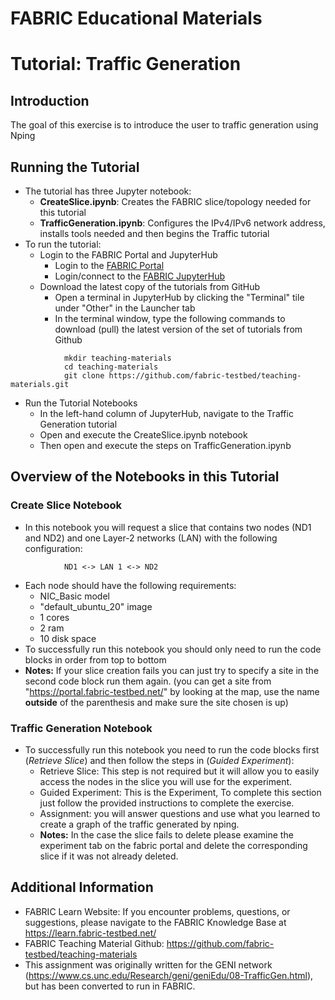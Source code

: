 # FABRIC Educational Materials
# Tutorial: Traffic Generation
## Introduction
The goal of this exercise is to introduce the user to traffic generation using Nping
## Running the Tutorial
- The tutorial has three Jupyter notebook:
    - **CreateSlice.ipynb**: Creates the FABRIC slice/topology needed for this tutorial
    - **TrafficGeneration.ipynb**: Configures the IPv4/IPv6 network address, installs tools needed and then begins the Traffic tutorial
- To run the tutorial:
   - Login to the FABRIC Portal and JupyterHub
    	- Login to the [FABRIC Portal](https://portal.fabric-testbed.net/)
    	- Login/connect to the [FABRIC JupyterHub](https://learn.fabric-testbed.net/knowledge-base/creating-your-first-experiment-in-jupyter-hub/)
   - Download the latest copy of the tutorials from GitHub
    	- Open a terminal in JupyterHub by clicking the "Terminal" tile under "Other" in the Launcher tab
    	- In the terminal window, type the following commands to download (pull) the latest version of the set of tutorials from Github
```
        	mkdir teaching-materials
        	cd teaching-materials
        	git clone https://github.com/fabric-testbed/teaching-materials.git
```

   - Run the Tutorial Notebooks
    	- In the left-hand column of JupyterHub, navigate to the Traffic Generation tutorial
    	- Open and execute the CreateSlice.ipynb notebook
        - Then open and execute the steps on TrafficGeneration.ipynb
## Overview of the Notebooks in this Tutorial

### Create Slice Notebook
- In this notebook you will request a slice that contains two nodes (ND1 and ND2) and one Layer-2 networks (LAN) with the following configuration:
```
        	ND1 <-> LAN 1 <-> ND2
```
- Each node should have the following requirements:
	- NIC_Basic model
	- "default_ubuntu_20" image
	- 1 cores
	- 2 ram
	- 10 disk space
 - To successfully run this notebook you should only need to run the code blocks in order from top to bottom
 - **Notes:** If your slice creation fails you can just try to specify a site in the second code block run them again. (you can get a site from "https://portal.fabric-testbed.net/" by looking at the map, use the name **outside** of the parenthesis and make sure the site chosen is up)

### Traffic Generation Notebook
- To successfully run this notebook you need to run the code blocks first (*Retrieve Slice*) and then follow the steps in (*Guided Experiment*):
    - Retrieve Slice: This step is not required but it will allow you to easily access the nodes in the slice you will use for the experiment.
	- Guided Experiment: This is the Experiment, To complete this section just follow the provided instructions to complete the exercise.
    - Assignment: you will answer questions and use what you learned to create a graph of the traffic generated by nping.
    - **Notes:** In the case the slice fails to delete please examine the experiment tab on the fabric portal and delete the corresponding slice if it was not already deleted.
## Additional Information
- FABRIC Learn Website: If you encounter problems, questions, or suggestions, please navigate to the FABRIC Knowledge Base at https://learn.fabric-testbed.net/
- FABRIC Teaching Material Github: <https://github.com/fabric-testbed/teaching-materials>
- This assignment was originally written for the GENI network (<https://www.cs.unc.edu/Research/geni/geniEdu/08-TrafficGen.html>), but has been converted to run in FABRIC.
